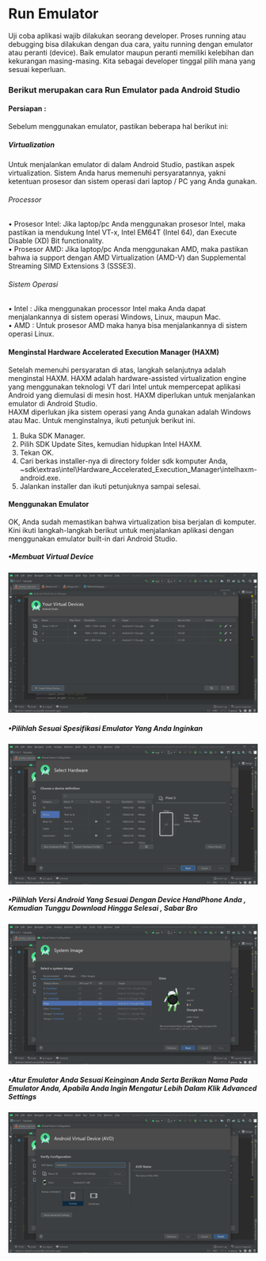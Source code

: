 # Run Emulator
Uji coba aplikasi wajib dilakukan seorang developer. Proses running atau debugging bisa dilakukan dengan dua cara, yaitu running dengan emulator atau peranti (device). Baik emulator maupun peranti memiliki kelebihan dan kekurangan masing-masing. Kita sebagai developer tinggal pilih mana yang sesuai  keperluan. <br>
### Berikut merupakan cara Run Emulator pada Android Studio <br>
#### Persiapan : <br>
Sebelum menggunakan emulator, pastikan beberapa hal berikut ini:  <br>
##### Virtualization <br>
Untuk menjalankan emulator di dalam Android Studio, pastikan aspek virtualization. Sistem Anda harus memenuhi persyaratannya, yakni ketentuan prosesor dan sistem operasi dari laptop / PC yang Anda gunakan. <br>
###### Processor <br>
•	Prosesor Intel: Jika laptop/pc Anda menggunakan prosesor Intel, maka pastikan ia mendukung Intel VT-x, Intel EM64T (Intel 64), dan Execute Disable (XD) Bit functionality. <br>
•	Prosesor AMD:  Jika laptop/pc Anda menggunakan AMD, maka pastikan bahwa ia support dengan AMD Virtualization (AMD-V) dan Supplemental Streaming SIMD Extensions 3 (SSSE3). <br>

###### Sistem Operasi <br>
•	Intel : Jika menggunakan processor Intel maka Anda dapat menjalankannya di sistem operasi Windows, Linux, maupun Mac. <br>
•	AMD : Untuk prosesor AMD maka hanya bisa menjalankannya di sistem operasi Linux. <br>

#### Menginstal Hardware Accelerated Execution Manager (HAXM) <br>
Setelah memenuhi persyaratan di atas, langkah selanjutnya adalah menginstal HAXM. HAXM adalah hardware-assisted virtualization engine yang menggunakan teknologi VT dari Intel untuk mempercepat aplikasi Android yang diemulasi di mesin host. HAXM diperlukan untuk menjalankan emulator di Android Studio. <br>
HAXM diperlukan jika sistem operasi yang Anda gunakan adalah Windows atau Mac. Untuk menginstalnya, ikuti petunjuk berikut ini. <br>
1.	Buka SDK Manager. <br>
2.	Pilih SDK Update Sites, kemudian hidupkan Intel HAXM. <br>
3.	Tekan OK. <br>
4.	Cari berkas installer-nya di directory folder sdk komputer Anda,
~sdk\extras\intel\Hardware_Accelerated_Execution_Manager\intelhaxm-android.exe. <br>
5.	Jalankan installer dan ikuti petunjuknya sampai selesai. <br>

#### Menggunakan Emulator <br>
OK, Anda sudah memastikan bahwa virtualization bisa berjalan di komputer. Kini ikuti langkah-langkah berikut untuk menjalankan aplikasi dengan menggunakan emulator built-in dari Android Studio. <br>

##### •Membuat Virtual Device <br>
![Alt Text](https://github.com/adam033/Run-Emulator/blob/master/Screenshot%20(228).png) <br>
##### •Pilihlah Sesuai Spesifikasi Emulator Yang Anda Inginkan <br>
![Alt Text](https://github.com/adam033/Run-Emulator/blob/master/Screenshot%20(229).png) <br>
##### •Pilihlah Versi Android Yang Sesuai Dengan Device HandPhone Anda , Kemudian Tunggu Download Hingga Selesai , Sabar Bro<br>
![Alt Text](https://github.com/adam033/Run-Emulator/blob/master/Screenshot%20(230).png) <br>
##### •Atur Emulator Anda Sesuai Keinginan Anda Serta Berikan Nama Pada Emulator Anda, Apabila Anda Ingin Mengatur Lebih Dalam Klik Advanced Settings <br>
![Alt Text](https://github.com/adam033/Run-Emulator/blob/master/Screenshot%20(231).png) <br>
  










